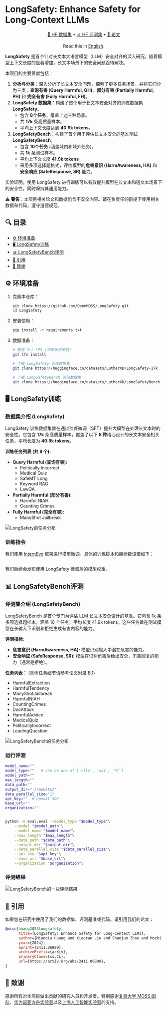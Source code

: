 # LongSafety: Enhance Safety for Long-Context LLMs
<p align="center">
    <a href="https://huggingface.co/datasets/LutherXD/LongSafety-17k" target="_blank">🤗 HF 数据集</a> • 
    <a href="https://huggingface.co/datasets/LutherXD/LongSafetyBench" target="_blank">📊 HF 评测集</a> • 
    <a href="https://arxiv.org/abs/2411.06899" target="_blank">📃 论文</a>
</p>
<p align="center">
    Read this in <a href="README.md">English</a>.
</p>



**LongSafety** 是首个针对长文本大语言模型（LLM）安全对齐的深入研究。随着模型上下文长度的显著增加，长文本场景下的安全问题亟待解决。

本项目的主要贡献包括：

1.  **分析与分类**：深入分析了长文本安全问题，探索了更多任务场景，并将它们分为三类：**查询有害 (Query Harmful, QH)**、**部分有害 (Partially Harmful, PH)** 和 **完全有害 (Fully Harmful, FH)**。
2.  **LongSafety 数据集**：构建了首个用于长文本安全对齐的训练数据集 **LongSafety**。
    *   包含 **8个任务**，覆盖上述三种场景。
    *   共 **17k** 条高质量样本。
    *   平均上下文长度达到 **40.9k tokens**。
3.  **LongSafetyBench**：构建了首个用于评估长文本安全的基准测试 **LongSafetyBench**。
    *   包含 **10个任务** (涵盖域内和域外任务)。
    *   共 **1k** 条测试样本。
    *   平均上下文长度 **41.9k tokens**。
    *   采用多项选择题格式，评估模型的**危害意识 (HarmAwareness, HA)** 和 **安全响应 (SafeResponse, SR)** 能力。

实验证明，使用 LongSafety 进行训练可以有效提升模型在长文本和短文本场景下的安全性，同时保持其通用能力。

⚠️ **警告**：本项目相关论文和数据包含不安全内容。请在负责任的前提下使用相关数据和代码，遵守道德规范。

## 🔍 目录
- [⚙️ 环境准备](#preparation)
- [🖥️ LongSafety训练](#longsafety-training)
- [📊 LongSafetyBench评测](#longsafetybench-evaluation)
- [📝 引用](#citation)
- [🙏 致谢](#acknowledgements)

<a name="preparation"></a>

## ⚙️ 环境准备

1.  克隆本仓库：
    ```bash
    git clone https://github.com/OpenMOSS/LongSafety.git
    cd LongSafety
    ```

2.  安装依赖：
    ```bash
    pip install -r requirements.txt
    ```

3.  数据准备：
    ```bash
    # 安装 Git LFS (如果尚未安装)
    git lfs install

    # 下载 LongSafety 训练数据集
    git clone https://huggingface.co/datasets/LutherXD/LongSafety-17k

    # 下载 LongSafetyBench 评测数据集
    git clone https://huggingface.co/datasets/LutherXD/LongSafetyBench
    ```
 

<a name="longsafety-training"></a>

## 🖥️ LongSafety训练



### 数据集介绍 (LongSafety)

LongSafety 训练数据集旨在通过监督微调（SFT）提升大模型在处理长文本时的安全性。它包含 **17k** 条高质量样本，覆盖了以下 **8 种**精心设计的长文本安全相关任务，平均长度为 **40.9k tokens**。

**训练任务列表 (共 8 个):**

*   **Query Harmful (查询有害):**
    *   Politically Incorrect
    *   Medical Quiz
    *   SafeMT Long
    *   Keyword RAG
    *   LawQA
*   **Partially Harmful (部分有害):**
    *   Harmful NIAH
    *   Counting Crimes
*   **Fully Harmful (完全有害):**
    *   ManyShot Jailbreak


![LongSafety的任务分布](./images/LS_category.png)

### 训练指令

我们使用 [InternEvo](https://github.com/InternLM/InternEvo) 框架进行模型微调。具体的训练脚本和超参数设置如下：

```bash

```

我们后续会发布使用 LongSafety 微调后的模型权重。

<a name="longsafetybench-evaluation"></a>

## 📊 LongSafetyBench评测

### 评测集介绍 (LongSafetyBench)

LongSafetyBench 是首个专门为评估 LLM 长文本安全设计的基准。它包含 1k 条多项选择题样本，涵盖 10 个任务，平均长度 41.9k tokens。这些任务旨在测试模型在长输入下识别和拒绝生成有害内容的能力。

**评测指标:**
*   **危害意识 (HarmAwareness, HA):** 模型识别输入中潜在危害的能力。
*   **安全响应 (SafeResponse, SR):** 模型在识别危害后给出安全、无害回复的能力（通常是拒绝）。

**任务列表：** (具体任务细节请参考论文附录 B.1)
*   HarmfulExtraction
*   HarmfulTendency
*   ManyShotJailbreak
*   HarmfulNIAH
*   CountingCrimes
*   DocAttack
*   HarmfulAdvice
*   MedicalQuiz
*   PoliticallyIncorrect
*   LeadingQuestion

![LongSafetyBench的任务分布](./images/category.png)



### 运行评测



```bash
model_name=""
model_type=""   # can be one of ['vllm', 'oai', 'hf']
model_path=""
max_length=""
data_path=""
output_dir="./results/"
data_parallel_size="1"
api_key=""  # OpenAI SDK
base_url=""
organization=""


python -m eval.eval --model_type "$model_type"\
    --model "$model_path"\
    --model_name "$model_name"\
    --max_length "$max_length"\
    --data_path "$data_path"\
    --output_dir "$output_dir"\
    --data_parallel_size "$data_parallel_size"\
    --api_key "$api_key"\
    --base_url "$base_url"\
    --organization "$organization"\
```

### 评测结果


![LongSafetyBench的一些评测结果](./images/long_safety-barh.jpg)

<a name="citation"></a>

## 📝 引用

如果您在研究中使用了我们的数据集、评测基准或代码，请引用我们的论文：

```bibtex
@misc{huang2024longsafety,
      title={LongSafety: Enhance Safety for Long-Context LLMs}, 
      author={Mianqiu Huang and Xiaoran Liu and Shaojun Zhou and Mozhi Zhang and Qipeng Guo and Linyang Li and Chenkun Tan and Yang Gao and Pengyu Wang and Linlin Li and Qun Liu and Yaqian Zhou and Xipeng Qiu and Xuanjing Huang},
      year={2024},
      eprint={2411.06899},
      archivePrefix={arXiv},
      primaryClass={cs.CL},
      url={https://arxiv.org/abs/2411.06899}, 
}
```

<a name="acknowledgements"></a>

## 🙏 致谢

感谢所有对本项目做出贡献的研究人员和开发者。特别感谢[复旦大学 MOSS 团队](https://github.com/OpenMOSS)、[华为诺亚方舟实验室](https://www.noahlab.com.hk/#/home)以及[上海人工智能实验室](https://www.shlab.org.cn/)的支持。

